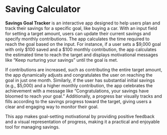 # Saving Calculator

**Savings Goal Tracker** is an interactive app designed to help users plan and track their savings for a specific goal, like buying a car. With an input field for setting a target amount, users can update their current savings and specify monthly contributions. The app calculates the time required to reach the goal based on the input. For instance, if a user sets a $9,000 goal with only $100 saved and a $100 monthly contribution, the app calculates the estimated time to reach the target and displays motivational messages like “Keep nurturing your savings” until the goal is met.

If contributions are increased, such as contributing the entire target amount, the app dynamically adjusts and congratulates the user on reaching the goal in just one month. Similarly, if the user has substantial initial savings (e.g., $5,000) and a higher monthly contribution, the app celebrates the achievement with a message like “Congratulations, your savings have bloomed to reach your goal.” Additionally, a progress bar visually tracks and fills according to the savings progress toward the target, giving users a clear and engaging way to monitor their goal.

This app makes goal-setting motivational by providing positive feedback and a visual representation of progress, making it a practical and enjoyable tool for managing savings.
